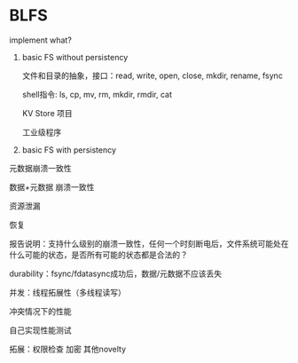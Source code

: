 # BLFS

implement what?

1. basic FS without persistency

   文件和目录的抽象，接口：read, write, open, close, mkdir, rename, fsync

   shell指令: ls, cp, mv, rm, mkdir, rmdir, cat
   
   KV Store 项目
   
   工业级程序
   
2. basic FS with persistency 

  元数据崩溃一致性 
  
  数据+元数据 崩溃一致性
  
  资源泄漏
  
  恢复
  
  报告说明：支持什么级别的崩溃一致性，任何一个时刻断电后，文件系统可能处在什么可能的状态，是否所有可能的状态都是合法的？
  
  durability：fsync/fdatasync成功后，数据/元数据不应该丢失
  
  并发：线程拓展性（多线程读写）
  
  冲突情况下的性能
  
  自己实现性能测试
  
  拓展：权限检查 加密 其他novelty
